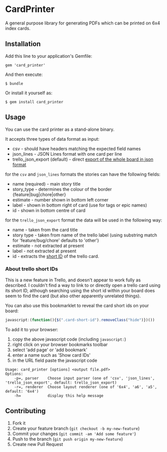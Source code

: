 # CardPrinter

A general purpose library for generating PDFs which can be printed on 6x4
index cards.

## Installation

Add this line to your application's Gemfile:

    gem 'card_printer'

And then execute:

    $ bundle

Or install it yourself as:

    $ gem install card_printer

## Usage

You can use the card printer as a stand-alone binary.

It accepts three types of data format as input:

* csv - should have headers matching the expected field names
* json_lines - JSON Lines format with one card per line
* trello_json_export (default) - direct [export of the whole board in json format](http://help.trello.com/article/747-exporting-data-from-trello-1)

for the `csv` and `json_lines` formats the stories can have the following fields:
  * name (required) - main story title
  * story_type - determines the colour of the border {feature|bug|chore|other}
  * estimate - number shown in bottom left corner
  * label - shown in bottom right of card (use for tags or epic names)
  * id - shown in bottom centre of card

for the `trello_json_export` format the data will be used in the following way:

  - name - taken from the card title
  - story type - taken from name of the trello label (using substring match for 'feature/bug/chore' defaults to 'other')
  - estimate - not extracted at present
  - label - not extracted at present
  - id - extracts the [short ID](https://trello.com/c/OvKHeqvC/1003-short-ids-for-cards) of the trello card.

### About trello short IDs

This is a new feature in Trello, and doesn't appear to work fully as
described. I couldn't find a way to link to or directly open a trello card
using its short ID, although searching using the short id within your board
does seem to find the card (but also other apparently unrelated things).

You can also use this bookmarklet to reveal the card short ids on your board:

```javascript
javascript:(function(){$(".card-short-id").removeClass("hide")})())
```

To add it to your browser:

1. copy the above javascript code (including `javascript:`)
2. right click on your browser bookmarks toolbar
3. select 'add page' or 'add bookmark'
4. enter a name such as 'Show card IDs'
5. in the URL field paste the javascript code

```
Usage: card_printer [options] <output file.pdf>
Options:
    -p=, parser    Choose input parser (one of 'csv', 'json_lines', 'trello_json_export', default: trello_json_export)
    -r=, renderer  Choose layout renderer (one of '6x4', 'a6', 'a5', default: '6x4')
    -h=            display this help message
```


## Contributing

1. Fork it
2. Create your feature branch (`git checkout -b my-new-feature`)
3. Commit your changes (`git commit -am 'Add some feature'`)
4. Push to the branch (`git push origin my-new-feature`)
5. Create new Pull Request
